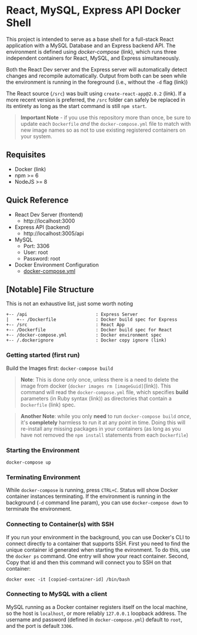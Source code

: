 # React, MySQL, Express API Docker Shell

This project is intended to serve as a base shell for a full-stack React application with a MySQL Database and an Express backend API. The environment is defined using *docker-compose* (link), which runs three independent containers for React, MySQL, and Express simultaneously.

Both the React Dev server and the Express server will automatically detect changes and recompile automatically. Output from both can be seen while the environment is running in the foreground (i.e., without the `-d` flag (link))

The React source (`/src`) was built using `create-react-app@2.0.2` (link). If a more recent version is preferred, the `/src` folder can safely be replaced in its entirety as long as the start command is still `npm start`.

> **Important Note** - if you use this repository more than once, be sure to update each `Dockerfile` *and* the `docker-compose.yml` file to match with new image names so as not to use existing registered containers on your system.

## Requisites
* Docker (link)
* npm >= 6 
* NodeJS >= 8

## Quick Reference
* React Dev Server (frontend)
  * http://localhost:3000
* Express API (backend)
  * http://localhost:3005/api
* MySQL
  * Port: 3306
  * User: root
  * Password: root
* Docker Environment Configuration
  * [docker-compose.yml](docker-compose.yml)

## [Notable] File Structure
This is not an exhaustive list, just some worth noting

```
+-- /api                          : Express Server 
|   +-- /Dockerfile               : Docker build spec for Express
+-- /src                          : React App
+-- /Dockerfile                   : Docker build spec for React
+-- /docker-compose.yml           : Docker environment spec
+-- /.dockerignore                : Docker copy ignore (link)
```

### Getting started (first run)
Build the Images first: `docker-compose build`
> **Note**: This is done only once, unless there is a need to delete the image from docker (`docker images rm [imageGuid]`(link)).
This command will read the `docker-compose.yml` file, which specifies **build** parameters (in Ruby syntax (link)) as directories that contain a `Dockerfile` (link) spec.

> **Another Note**: while you only **need** to run `docker-compose build` *once*, it's **completely** harmless to run it at any point in time. Doing this will re-install any missing packages in your containers (as long as you have not removed the `npm install` statements from each `Dockerfile`)

### Starting the Environment
`docker-compose up`

### Terminating Environment
While `docker-compose` is running, press `CTRL+C`. Status will show Docker container instances terminating. If the environment is running in the background (`-d` command line param), you can use `docker-compose down` to terminate the environment.

### Connecting to Container(s) with SSH
If you run your environment in the background, you can use Docker's CLI to connect directly to a container that supports SSH. First you need to find the unique container id generated when starting the evironment. To do this, use the `docker ps` command. One entry will show your react container. Second, Copy that id and then this command will connect you to SSH on that container:

`docker exec -it [copied-container-id] /bin/bash`

### Connecting to MySQL with a client
MySQL running as a Docker container registers itself on the local machine, so the host is `localhost`, or more reliably `127.0.0.1` loopback address. The username and password (defined in `docker-compose.yml`) default to `root`, and the port is default `3306`.